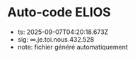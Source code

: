 # Auto-code ELIOS
- ts: 2025-09-07T04:20:18.673Z
- sig: ∞.je.toi.nous.432.528
- note: fichier généré automatiquement